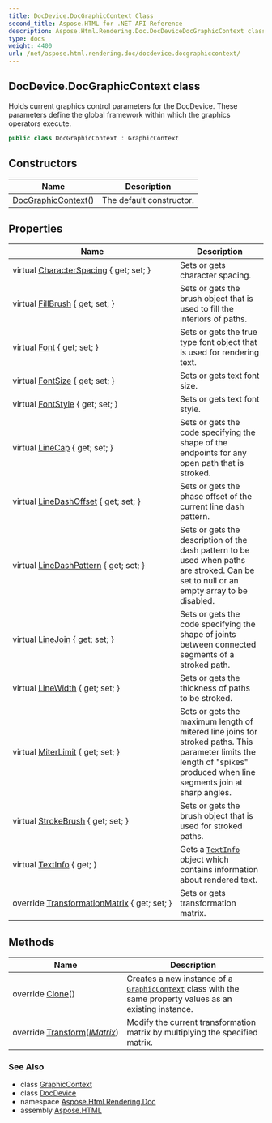 ```yaml
---
title: DocDevice.DocGraphicContext Class
second_title: Aspose.HTML for .NET API Reference
description: Aspose.Html.Rendering.Doc.DocDeviceDocGraphicContext class. Holds current graphics control parameters for the DocDevice. These parameters define the global framework within which the graphics operators execute
type: docs
weight: 4400
url: /net/aspose.html.rendering.doc/docdevice.docgraphiccontext/
---
```

## DocDevice.DocGraphicContext class

Holds current graphics control parameters for the DocDevice. These parameters define the global framework within which the graphics operators execute.

```csharp
public class DocGraphicContext : GraphicContext
```

## Constructors

| Name | Description |
| --- | --- |
| [DocGraphicContext](../../aspose.html.rendering.doc/docdevice.docgraphiccontext/.ctor)() | The default constructor. |

## Properties

| Name | Description |
| --- | --- |
| virtual [CharacterSpacing](../../aspose.html.rendering/graphiccontext/characterspacing/) { get; set; } | Sets or gets character spacing. |
| virtual [FillBrush](../../aspose.html.rendering/graphiccontext/fillbrush/) { get; set; } | Sets or gets the brush object that is used to fill the interiors of paths. |
| virtual [Font](../../aspose.html.rendering/graphiccontext/font/) { get; set; } | Sets or gets the true type font object that is used for rendering text. |
| virtual [FontSize](../../aspose.html.rendering/graphiccontext/fontsize/) { get; set; } | Sets or gets text font size. |
| virtual [FontStyle](../../aspose.html.rendering/graphiccontext/fontstyle/) { get; set; } | Sets or gets text font style. |
| virtual [LineCap](../../aspose.html.rendering/graphiccontext/linecap/) { get; set; } | Sets or gets the code specifying the shape of the endpoints for any open path that is stroked. |
| virtual [LineDashOffset](../../aspose.html.rendering/graphiccontext/linedashoffset/) { get; set; } | Sets or gets the phase offset of the current line dash pattern. |
| virtual [LineDashPattern](../../aspose.html.rendering/graphiccontext/linedashpattern/) { get; set; } | Sets or gets the description of the dash pattern to be used when paths are stroked. Can be set to null or an empty array to be disabled. |
| virtual [LineJoin](../../aspose.html.rendering/graphiccontext/linejoin/) { get; set; } | Sets or gets the code specifying the shape of joints between connected segments of a stroked path. |
| virtual [LineWidth](../../aspose.html.rendering/graphiccontext/linewidth/) { get; set; } | Sets or gets the thickness of paths to be stroked. |
| virtual [MiterLimit](../../aspose.html.rendering/graphiccontext/miterlimit/) { get; set; } | Sets or gets the maximum length of mitered line joins for stroked paths. This parameter limits the length of "spikes" produced when line segments join at sharp angles. |
| virtual [StrokeBrush](../../aspose.html.rendering/graphiccontext/strokebrush/) { get; set; } | Sets or gets the brush object that is used for stroked paths. |
| virtual [TextInfo](../../aspose.html.rendering/graphiccontext/textinfo/) { get; } | Gets a [`TextInfo`](../../aspose.html.rendering/textinfo/) object which contains information about rendered text. |
| override [TransformationMatrix](../../aspose.html.rendering.doc/docdevice.docgraphiccontext/transformationmatrix) { get; set; } | Sets or gets transformation matrix. |

## Methods

| Name | Description |
| --- | --- |
| override [Clone](../../aspose.html.rendering.doc/docdevice.docgraphiccontext/clone)() | Creates a new instance of a [`GraphicContext`](../../aspose.html.rendering/graphiccontext/) class with the same property values as an existing instance. |
| override [Transform](../../aspose.html.rendering.doc/docdevice.docgraphiccontext/transform)(*[IMatrix](../../aspose.html.drawing/imatrix/)*) | Modify the current transformation matrix by multiplying the specified matrix. |

### See Also

* class [GraphicContext](../../aspose.html.rendering/graphiccontext/)
* class [DocDevice](../docdevice/)
* namespace [Aspose.Html.Rendering.Doc](../../aspose.html.rendering.doc/)
* assembly [Aspose.HTML](../../)
